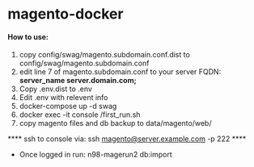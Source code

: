 # magento-docker
#### How to use:
1. copy config/swag/magento.subdomain.conf.dist to config/swag/magento.subdomain.conf
2. edit line 7 of magento.subdomain.conf to your server FQDN: ****server_name server.domain.com;****
3. Copy .env.dist to .env
4. Edit .env with relevent info
5. docker-compose up -d swag
6. docker exec -it console /first_run.sh
7. copy magento files and db backup to data/magento/web/

**** ssh to console via: ssh magento@server.example.com -p 222 ****

* Once logged in run: n98-magerun2 db:import
